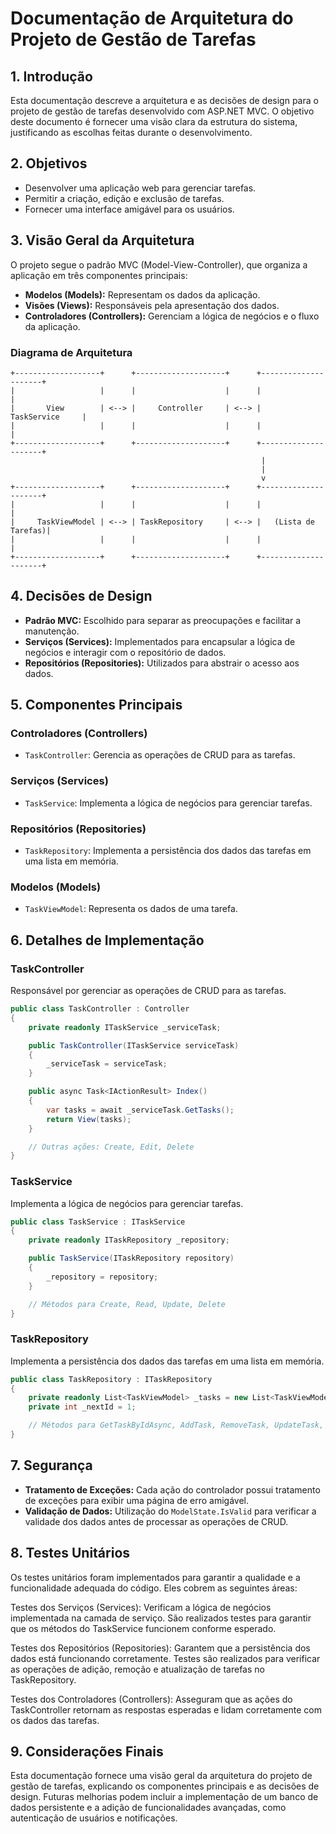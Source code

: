 # Documentação de Arquitetura do Projeto de Gestão de Tarefas

<a name="introducao"></a>
## 1. Introdução

Esta documentação descreve a arquitetura e as decisões de design para o projeto de gestão de tarefas desenvolvido com ASP.NET MVC. O objetivo deste documento é fornecer uma visão clara da estrutura do sistema, justificando as escolhas feitas durante o desenvolvimento.

<a name="objetivos"></a>
## 2. Objetivos

- Desenvolver uma aplicação web para gerenciar tarefas.
- Permitir a criação, edição e exclusão de tarefas.
- Fornecer uma interface amigável para os usuários.

<a name="visao-geral-da-arquitetura"></a>
## 3. Visão Geral da Arquitetura

O projeto segue o padrão MVC (Model-View-Controller), que organiza a aplicação em três componentes principais:

- **Modelos (Models):** Representam os dados da aplicação.
- **Visões (Views):** Responsáveis pela apresentação dos dados.
- **Controladores (Controllers):** Gerenciam a lógica de negócios e o fluxo da aplicação.

### Diagrama de Arquitetura

```plaintext
+-------------------+      +--------------------+      +---------------------+
|                   |      |                    |      |                     |
|       View        | <--> |     Controller     | <--> |     TaskService     |
|                   |      |                    |      |                     |
+-------------------+      +--------------------+      +---------------------+
                                                        |
                                                        |
                                                        v
+-------------------+      +--------------------+      +---------------------+
|                   |      |                    |      |                     |
|     TaskViewModel | <--> | TaskRepository     | <--> |   (Lista de Tarefas)|
|                   |      |                    |      |                     |
+-------------------+      +--------------------+      +---------------------+

```

<a name="decisoes-de-design"></a>
## 4. Decisões de Design

- **Padrão MVC:** Escolhido para separar as preocupações e facilitar a manutenção.
- **Serviços (Services):** Implementados para encapsular a lógica de negócios e interagir com o repositório de dados.
- **Repositórios (Repositories):** Utilizados para abstrair o acesso aos dados.

<a name="componentes-principais"></a>
## 5. Componentes Principais

### Controladores (Controllers)

- `TaskController`: Gerencia as operações de CRUD para as tarefas.

### Serviços (Services)

- `TaskService`: Implementa a lógica de negócios para gerenciar tarefas.

### Repositórios (Repositories)

- `TaskRepository`: Implementa a persistência dos dados das tarefas em uma lista em memória.

### Modelos (Models)

- `TaskViewModel`: Representa os dados de uma tarefa.

<a name="detalhes-de-implementacao"></a>
## 6. Detalhes de Implementação

### TaskController

Responsável por gerenciar as operações de CRUD para as tarefas.

```csharp
public class TaskController : Controller
{
    private readonly ITaskService _serviceTask;

    public TaskController(ITaskService serviceTask)
    {
        _serviceTask = serviceTask;
    }

    public async Task<IActionResult> Index()
    {
        var tasks = await _serviceTask.GetTasks();
        return View(tasks);
    }

    // Outras ações: Create, Edit, Delete
}
```

### TaskService

Implementa a lógica de negócios para gerenciar tarefas.

```csharp
public class TaskService : ITaskService
{
    private readonly ITaskRepository _repository;

    public TaskService(ITaskRepository repository)
    {
        _repository = repository;
    }

    // Métodos para Create, Read, Update, Delete
}
```

### TaskRepository

Implementa a persistência dos dados das tarefas em uma lista em memória.

```csharp
public class TaskRepository : ITaskRepository
{
    private readonly List<TaskViewModel> _tasks = new List<TaskViewModel>();
    private int _nextId = 1;

    // Métodos para GetTaskByIdAsync, AddTask, RemoveTask, UpdateTask, ListTasks
}
```

<a name="seguranca"></a>
## 7. Segurança

- **Tratamento de Exceções:** Cada ação do controlador possui tratamento de exceções para exibir uma página de erro amigável.
- **Validação de Dados:** Utilização do `ModelState.IsValid` para verificar a validade dos dados antes de processar as operações de CRUD.

<a name="testes-unitarios"></a>

## 8. Testes Unitários
Os testes unitários foram implementados para garantir a qualidade e a funcionalidade adequada do código. Eles cobrem as seguintes áreas:

Testes dos Serviços (Services): Verificam a lógica de negócios implementada na camada de serviço. São realizados testes para garantir que os métodos do TaskService funcionem conforme esperado.

Testes dos Repositórios (Repositories): Garantem que a persistência dos dados está funcionando corretamente. Testes são realizados para verificar as operações de adição, remoção e atualização de tarefas no TaskRepository.

Testes dos Controladores (Controllers): Asseguram que as ações do TaskController retornam as respostas esperadas e lidam corretamente com os dados das tarefas.

<a name="consideracoes-finais"></a>
## 9. Considerações Finais

Esta documentação fornece uma visão geral da arquitetura do projeto de gestão de tarefas, explicando os componentes principais e as decisões de design. Futuras melhorias podem incluir a implementação de um banco de dados persistente e a adição de funcionalidades avançadas, como autenticação de usuários e notificações.

